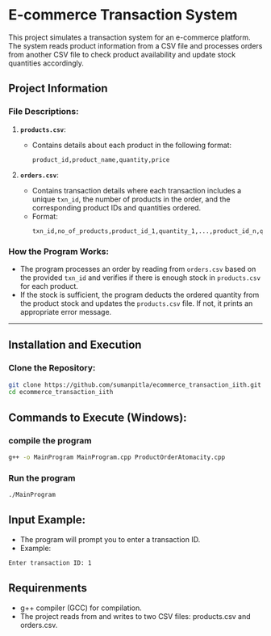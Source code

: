 # E-commerce Transaction System

This project simulates a transaction system for an e-commerce platform. The system reads product information from a CSV file and processes orders from another CSV file to check product availability and update stock quantities accordingly.

## Project Information

### File Descriptions:

1. **`products.csv`**:
   - Contains details about each product in the following format:
     ```
     product_id,product_name,quantity,price
     ```

2. **`orders.csv`**:
   - Contains transaction details where each transaction includes a unique `txn_id`, the number of products in the order, and the corresponding product IDs and quantities ordered.
   - Format:
     ```
     txn_id,no_of_products,product_id_1,quantity_1,...,product_id_n,quantity_n
     ```

### How the Program Works:
- The program processes an order by reading from `orders.csv` based on the provided `txn_id` and verifies if there is enough stock in `products.csv` for each product.
- If the stock is sufficient, the program deducts the ordered quantity from the product stock and updates the `products.csv` file. If not, it prints an appropriate error message.

---

## Installation and Execution

### Clone the Repository:

```bash
git clone https://github.com/sumanpitla/ecommerce_transaction_iith.git
cd ecommerce_transaction_iith
```

## Commands to Execute (Windows):
### compile the program
```bash
g++ -o MainProgram MainProgram.cpp ProductOrderAtomacity.cpp

```
### Run the program
```bash
./MainProgram
```

## Input Example:
- The program will prompt you to enter a transaction ID.
- Example:
```bash
Enter transaction ID: 1
```
## Requirenments
- g++ compiler (GCC) for compilation.
- The project reads from and writes to two CSV files: products.csv and orders.csv.

